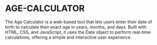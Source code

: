 # AGE-CALCULATOR
The Age Calculator is a web-based tool that lets users enter their date of birth to calculate their exact age in years, months, and days. Built with HTML, CSS, and JavaScript, it uses the Date object to perform real-time calculations, offering a simple and interactive user experience.
